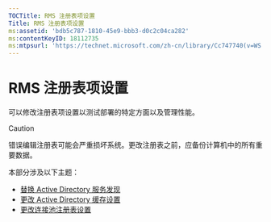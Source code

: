 ```yaml
---
TOCTitle: RMS 注册表项设置
Title: RMS 注册表项设置
ms:assetid: 'bdb5c787-1810-45e9-bbb3-d0c2c04ca282'
ms:contentKeyID: 18112735
ms:mtpsurl: 'https://technet.microsoft.com/zh-cn/library/Cc747740(v=WS.10)'
---
```


RMS 注册表项设置
================

可以修改注册表项设置以测试部署的特定方面以及管理性能。

> [!CAUTION]  
> 错误编辑注册表可能会严重损坏系统。更改注册表之前，应备份计算机中的所有重要数据。 

本部分涉及以下主题：

-   [替换 Active Directory 服务发现](https://technet.microsoft.com/9d97e7fb-5b05-4853-ad7b-6cc82b9729f0)
-   [更改 Active Directory 缓存设置](https://technet.microsoft.com/8789a7a5-2065-4fae-9104-e0a70f1f2fb6)
-   [更改连接池注册表设置](https://technet.microsoft.com/c61d91db-a1ad-4ca5-a492-015da629afbc)
